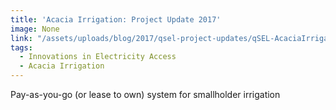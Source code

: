 ```yaml
---
title: 'Acacia Irrigation: Project Update 2017'
image: None
link: "/assets/uploads/blog/2017/qsel-project-updates/qSEL-AcaciaIrrigation-Brochure-2017.pdf"
tags:
  - Innovations in Electricity Access
  - Acacia Irrigation
---
```


Pay-as-you-go (or lease to own) system for smallholder irrigation

